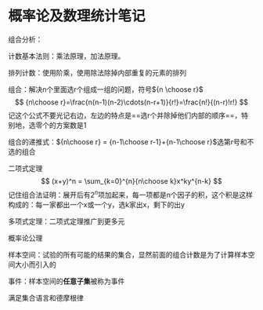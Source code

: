# 概率论及数理统计笔记



组合分析：

计数基本法则：乘法原理，加法原理。

排列计数：使用阶乘，使用除法除掉内部重复的元素的排列

组合：解决n个里面选r个组成一组的问题，符号${n \choose r}$
$$
{n\choose r}=\frac{n(n-1)(n-2)\cdots(n-r+1)}{r!}=\frac{n!}{(n-r)!r!}
$$
记这个公式不要光记右边，左边的特点是==选r个并除掉他们内部的顺序==，特别地，选零个的方案数是1

组合的递推式：${n\choose r} = {n-1\choose r-1}+{n-1\choose r}$选第r号和不选的组合

二项式定理
$$
(x+y)^n = \sum_{k=0}^{n}{n\choose k}x^ky^{n-k}
$$
记住组合法证明：展开后有$2^n$项加起来，每一项都是n个因子的积，这个积是这样构成的：每一家都出一个x或一个y，选k家出x，剩下的出y

多项式定理：二项式定理推广到更多元



概率论公理

样本空间：试验的所有可能的结果的集合，显然前面的组合计数是为了计算样本空间大小而引入的

事件：样本空间的**任意子集**被称为事件

满足集合语言和德摩根律
